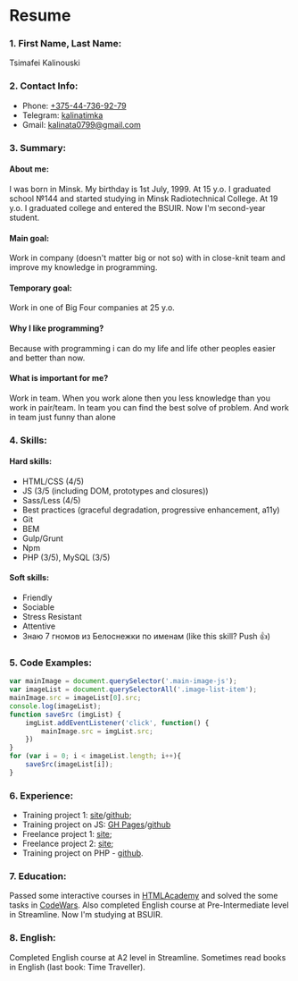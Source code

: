 # Resume

### 1. First Name, Last Name:

Tsimafei Kalinouski

### 2. Contact Info:

- Phone: [+375-44-736-92-79](tel:+375447369279)
- Telegram: [kalinatimka](https://t.me/kalinatimka)
- Gmail: <kalinata0799@gmail.com>

### 3. Summary:

#### About me:
I was born in Minsk. My birthday is 1st July, 1999. At 15 y.o. I graduated school №144 and started studying in Minsk Radiotechnical College. At 19 y.o. I graduated college and entered the BSUIR. Now I'm second-year student.

#### Main goal:
Work in company (doesn't matter big or not so) with in close-knit team and improve my knowledge in programming.

#### Temporary goal: 
Work in one of Big Four companies at 25 y.o.

#### Why I like programming?
Because with programming i can do my life and life other peoples easier and better than now.

#### What is important for me?
Work in team. When you work alone then you less knowledge than you work in pair/team. In team you can find the best solve of problem. And work in team just funny than alone

### 4. Skills:

#### Hard skills:
- HTML/CSS (4/5)
- JS (3/5 (including DOM, prototypes and closures))
- Sass/Less (4/5)
- Best practices (graceful degradation, progressive enhancement, a11y)
- Git
- BEM
- Gulp/Grunt
- Npm
- PHP (3/5), MySQL (3/5)

#### Soft skills:
- Friendly
- Sociable
- Stress Resistant
- Attentive
- Знаю 7 гномов из Белоснежки по именам (like this skill? Push 👍)

### 5. Code Examples:

```javascript
var mainImage = document.querySelector('.main-image-js');
var imageList = document.querySelectorAll('.image-list-item');
mainImage.src = imageList[0].src;
console.log(imageList);
function saveSrc (imgList) {
    imgList.addEventListener('click', function() {
        mainImage.src = imgList.src;
    })
}
for (var i = 0; i < imageList.length; i++){
    saveSrc(imageList[i]);
}
```

### 6. Experience:

- Training project 1: [site](http://catenergy.kalinatimka.ru)/[github](https://github.com/kalinatimka/cat-energy);
- Training project on JS: [GH Pages](https://kalinatimka.github.io/code-and-magic)/[github](https://github.com/kalinatimka/code-and-magic)
- Freelance project 1: [site](http://freshfish.kalinatimka.ru);
- Freelance project 2: [site](http://gulpproject.kalinatimka.ru);
- Training project on PHP - [github](https://github.com/kalinatimka/yeticave).

### 7. Education: 

Passed some interactive courses in [HTMLAcademy](https://htmlacademy.ru/profile/id873365/achievements) and solved the some tasks in [CodeWars](https://www.codewars.com/users/kalinatimka). Also completed English course at Pre-Intermediate level in Streamline. Now I'm studying at BSUIR.

### 8. English:

Completed English course at A2 level in Streamline. Sometimes read books in English (last book: Time Traveller).